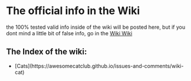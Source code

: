 # The official info in the Wiki
the 100% tested valid info inside of the wiki will be posted here, 
but if you dont mind a little bit of false info, go in the [Wiki Wiki](https://github.com/AwesomeCatClub/issues-and-comments/wiki)
<br>
## The Index of the wiki:
<ul>
  <li>[Cats](https://awesomecatclub.github.io/issues-and-comments/wiki-cat)
